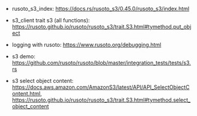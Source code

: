 - rusoto_s3_index: https://docs.rs/rusoto_s3/0.45.0/rusoto_s3/index.html
- s3_client trait s3 (all functions): https://rusoto.github.io/rusoto/rusoto_s3/trait.S3.html#tymethod.put_object
- logging with rusoto: https://www.rusoto.org/debugging.html
- s3 demo: https://github.com/rusoto/rusoto/blob/master/integration_tests/tests/s3.rs

- s3 select object content: https://docs.aws.amazon.com/AmazonS3/latest/API/API_SelectObjectContent.html, https://rusoto.github.io/rusoto/rusoto_s3/trait.S3.html#tymethod.select_object_content